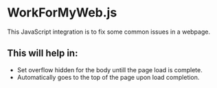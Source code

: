 # WorkForMyWeb.js 

This JavaScript integration is to fix some common issues in a webpage.

## This will help in: 

- Set overflow hidden for the body untill the page load is complete. 
- Automatically goes to the top of the page upon load completion. 
